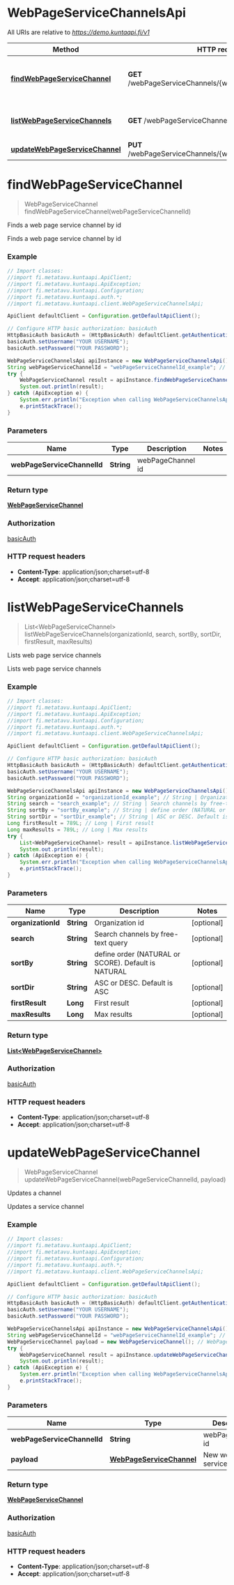 # WebPageServiceChannelsApi

All URIs are relative to *https://demo.kuntaapi.fi/v1*

Method | HTTP request | Description
------------- | ------------- | -------------
[**findWebPageServiceChannel**](WebPageServiceChannelsApi.md#findWebPageServiceChannel) | **GET** /webPageServiceChannels/{webPageServiceChannelId} | Finds a web page service channel by id
[**listWebPageServiceChannels**](WebPageServiceChannelsApi.md#listWebPageServiceChannels) | **GET** /webPageServiceChannels | Lists web page service channels
[**updateWebPageServiceChannel**](WebPageServiceChannelsApi.md#updateWebPageServiceChannel) | **PUT** /webPageServiceChannels/{webPageServiceChannelId} | Updates a channel


<a name="findWebPageServiceChannel"></a>
# **findWebPageServiceChannel**
> WebPageServiceChannel findWebPageServiceChannel(webPageServiceChannelId)

Finds a web page service channel by id

Finds a web page service channel by id

### Example
```java
// Import classes:
//import fi.metatavu.kuntaapi.ApiClient;
//import fi.metatavu.kuntaapi.ApiException;
//import fi.metatavu.kuntaapi.Configuration;
//import fi.metatavu.kuntaapi.auth.*;
//import fi.metatavu.kuntaapi.client.WebPageServiceChannelsApi;

ApiClient defaultClient = Configuration.getDefaultApiClient();

// Configure HTTP basic authorization: basicAuth
HttpBasicAuth basicAuth = (HttpBasicAuth) defaultClient.getAuthentication("basicAuth");
basicAuth.setUsername("YOUR USERNAME");
basicAuth.setPassword("YOUR PASSWORD");

WebPageServiceChannelsApi apiInstance = new WebPageServiceChannelsApi();
String webPageServiceChannelId = "webPageServiceChannelId_example"; // String | webPageChannel id
try {
    WebPageServiceChannel result = apiInstance.findWebPageServiceChannel(webPageServiceChannelId);
    System.out.println(result);
} catch (ApiException e) {
    System.err.println("Exception when calling WebPageServiceChannelsApi#findWebPageServiceChannel");
    e.printStackTrace();
}
```

### Parameters

Name | Type | Description  | Notes
------------- | ------------- | ------------- | -------------
 **webPageServiceChannelId** | **String**| webPageChannel id |

### Return type

[**WebPageServiceChannel**](WebPageServiceChannel.md)

### Authorization

[basicAuth](../README.md#basicAuth)

### HTTP request headers

 - **Content-Type**: application/json;charset=utf-8
 - **Accept**: application/json;charset=utf-8

<a name="listWebPageServiceChannels"></a>
# **listWebPageServiceChannels**
> List&lt;WebPageServiceChannel&gt; listWebPageServiceChannels(organizationId, search, sortBy, sortDir, firstResult, maxResults)

Lists web page service channels

Lists web page service channels

### Example
```java
// Import classes:
//import fi.metatavu.kuntaapi.ApiClient;
//import fi.metatavu.kuntaapi.ApiException;
//import fi.metatavu.kuntaapi.Configuration;
//import fi.metatavu.kuntaapi.auth.*;
//import fi.metatavu.kuntaapi.client.WebPageServiceChannelsApi;

ApiClient defaultClient = Configuration.getDefaultApiClient();

// Configure HTTP basic authorization: basicAuth
HttpBasicAuth basicAuth = (HttpBasicAuth) defaultClient.getAuthentication("basicAuth");
basicAuth.setUsername("YOUR USERNAME");
basicAuth.setPassword("YOUR PASSWORD");

WebPageServiceChannelsApi apiInstance = new WebPageServiceChannelsApi();
String organizationId = "organizationId_example"; // String | Organization id
String search = "search_example"; // String | Search channels by free-text query
String sortBy = "sortBy_example"; // String | define order (NATURAL or SCORE). Default is NATURAL
String sortDir = "sortDir_example"; // String | ASC or DESC. Default is ASC
Long firstResult = 789L; // Long | First result
Long maxResults = 789L; // Long | Max results
try {
    List<WebPageServiceChannel> result = apiInstance.listWebPageServiceChannels(organizationId, search, sortBy, sortDir, firstResult, maxResults);
    System.out.println(result);
} catch (ApiException e) {
    System.err.println("Exception when calling WebPageServiceChannelsApi#listWebPageServiceChannels");
    e.printStackTrace();
}
```

### Parameters

Name | Type | Description  | Notes
------------- | ------------- | ------------- | -------------
 **organizationId** | **String**| Organization id | [optional]
 **search** | **String**| Search channels by free-text query | [optional]
 **sortBy** | **String**| define order (NATURAL or SCORE). Default is NATURAL | [optional]
 **sortDir** | **String**| ASC or DESC. Default is ASC | [optional]
 **firstResult** | **Long**| First result | [optional]
 **maxResults** | **Long**| Max results | [optional]

### Return type

[**List&lt;WebPageServiceChannel&gt;**](WebPageServiceChannel.md)

### Authorization

[basicAuth](../README.md#basicAuth)

### HTTP request headers

 - **Content-Type**: application/json;charset=utf-8
 - **Accept**: application/json;charset=utf-8

<a name="updateWebPageServiceChannel"></a>
# **updateWebPageServiceChannel**
> WebPageServiceChannel updateWebPageServiceChannel(webPageServiceChannelId, payload)

Updates a channel

Updates a service channel

### Example
```java
// Import classes:
//import fi.metatavu.kuntaapi.ApiClient;
//import fi.metatavu.kuntaapi.ApiException;
//import fi.metatavu.kuntaapi.Configuration;
//import fi.metatavu.kuntaapi.auth.*;
//import fi.metatavu.kuntaapi.client.WebPageServiceChannelsApi;

ApiClient defaultClient = Configuration.getDefaultApiClient();

// Configure HTTP basic authorization: basicAuth
HttpBasicAuth basicAuth = (HttpBasicAuth) defaultClient.getAuthentication("basicAuth");
basicAuth.setUsername("YOUR USERNAME");
basicAuth.setPassword("YOUR PASSWORD");

WebPageServiceChannelsApi apiInstance = new WebPageServiceChannelsApi();
String webPageServiceChannelId = "webPageServiceChannelId_example"; // String | webPageChannel id
WebPageServiceChannel payload = new WebPageServiceChannel(); // WebPageServiceChannel | New webPage service data
try {
    WebPageServiceChannel result = apiInstance.updateWebPageServiceChannel(webPageServiceChannelId, payload);
    System.out.println(result);
} catch (ApiException e) {
    System.err.println("Exception when calling WebPageServiceChannelsApi#updateWebPageServiceChannel");
    e.printStackTrace();
}
```

### Parameters

Name | Type | Description  | Notes
------------- | ------------- | ------------- | -------------
 **webPageServiceChannelId** | **String**| webPageChannel id |
 **payload** | [**WebPageServiceChannel**](WebPageServiceChannel.md)| New webPage service data |

### Return type

[**WebPageServiceChannel**](WebPageServiceChannel.md)

### Authorization

[basicAuth](../README.md#basicAuth)

### HTTP request headers

 - **Content-Type**: application/json;charset=utf-8
 - **Accept**: application/json;charset=utf-8

